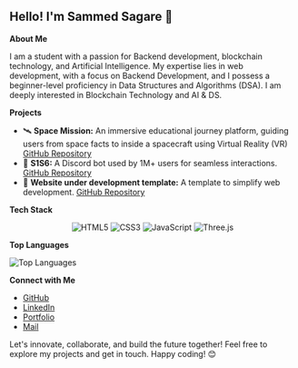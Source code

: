 ## Hello! I'm Sammed Sagare 👋

**About Me**

I am a student with a passion for Backend development, blockchain technology, and Artificial Intelligence. My expertise lies in web development, with a focus on Backend Development, and I possess a beginner-level proficiency in Data Structures and Algorithms (DSA). I am deeply interested in Blockchain Technology and AI & DS.

**Projects**
- 🛰️ **Space Mission:** An immersive educational journey platform, guiding users from space facts to inside a spacecraft using Virtual Reality (VR) [GitHub Repository](https://github.com/sammedsagare/space-mission-2)
- 🤖 **S1S6:** A Discord bot used by 1M+ users for seamless interactions. [GitHub Repository](https://github.com/sammedsagare/S1S6)
- 🚀 **Website under development template:** A template to simplify web development. [GitHub Repository](https://github.com/sammedsagare/Website-Under-Development-Template)

**Tech Stack**
<p align="center">
  <img src="https://img.shields.io/badge/HTML5-E34F26?style=for-the-badge&logo=html5&logoColor=white" alt="HTML5">
  <img src="https://img.shields.io/badge/CSS3-1572B6?style=for-the-badge&logo=css3&logoColor=white" alt="CSS3">
  <img src="https://img.shields.io/badge/JavaScript-F7DF1E?style=for-the-badge&logo=javascript&logoColor=black" alt="JavaScript">
  <img src="https://img.shields.io/badge/Three.js-000000?style=for-the-badge&logo=threepoint&logoColor=white" alt="Three.js">
</p>

**Top Languages**

![Top Languages](https://github-readme-stats.vercel.app/api/top-langs/?username=sammedsagare&layout=compact&theme=radical)

**Connect with Me**
- [GitHub](https://github.com/sammedsagare)
- [LinkedIn](https://www.linkedin.com/in/sammedsagare/)
- [Portfolio](https://sammedsagare.netlify.com/)
- [Mail](mailto:sammedsagare16@gmail.com)

Let's innovate, collaborate, and build the future together! Feel free to explore my projects and get in touch. Happy coding! 😊
